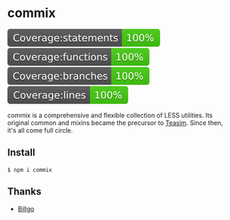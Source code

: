# commix

![statements](./static/badges/badge-statements.svg)
![functions](./static/badges/badge-functions.svg)
![branches](./static/badges/badge-branches.svg)
![lines](./static/badges/badge-lines.svg)

commix is a comprehensive and flexible collection of LESS utilities. Its original common and mixins became the precursor to [Teasim](https://teasim.com). Since then, it's all come full circle.

## Install

```
$ npm i commix
```

## Thanks

- [Billgo](https://github.com/billgo)
